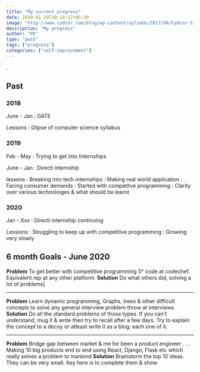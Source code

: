 ```yaml
---
title: "My current progress"
date: 2020-01-29T10:18:17+05:30
image: "http://www.cydcor.com/blog/wp-content/uploads/2017/04/Cydcor-Sign-Improvement-Ahead.jpg"
description: "My progress"
author: "PK"
type: "post"
tags: ["progress"]
categories: ["self-improvement"]
---
```

.
## Past
### 2018
June - Jan : GATE

Lessons : Glipse of computer science syllabus

### 2019
Feb - May : Trying to get into Internships

June - Jan : Directi internship

lessons : Breaking into tech internships
             : Making real world application
             : Facing consumer demands
             : Started with competitve programming
             : Clarity over various technoloiges & what should be learnt

### 2020
Jan - Xxx : Directi internship continuing

Lessions : Struggling to keep up with competitive programming
              : Growing very slowly

## 6 month Goals - June 2020

**Problem** To get better with competitive programming 5* code at codechef. Equivalent rep at any other platform.
**Solution** Do what others did, solving a lot of problems|

---

**Problem** Learn dynamic programming, Graphs, trees & other difficult concepts to solve any general interview problem throw at interviews
**Solution** Do all the standard problems of those types. If you can't understand, mug it & write then try to recall after a few days. Try to explain the concept to a decoy or atleast write it as a blog; each one of it.

---

**Problem** Bridge gap between market & me for been a product engineer
   . . . Making 10 big products end to end using React, Django, Flask etc which really solves a problem to mankind
**Solution** Brainstorm the top 10 ideas. They can be very small. Key here is to complete them & show
